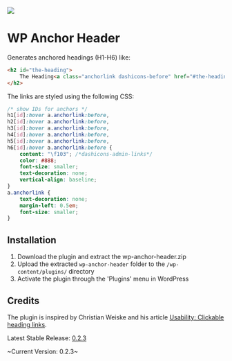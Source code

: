 <a href="https://travis-ci.org/soderlind/wp-anchor-header"><img src="https://travis-ci.org/soderlind/wp-anchor-header.svg?branch=master" /></a>
# WP Anchor Header

Generates anchored headings (H1-H6) like:

```html
<h2 id="the-heading">
	The Heading<a class="anchorlink dashicons-before" href="#the-heading"></a>
</h2>
```

The links are styled using the following CSS:

```css
/* show IDs for anchors */
h1[id]:hover a.anchorlink:before,
h2[id]:hover a.anchorlink:before,
h3[id]:hover a.anchorlink:before,
h4[id]:hover a.anchorlink:before,
h5[id]:hover a.anchorlink:before,
h6[id]:hover a.anchorlink:before {
    content: "\f103"; /*dashicons-admin-links*/
    color: #888;
    font-size: smaller;
    text-decoration: none;
    vertical-align: baseline;
}
a.anchorlink {
    text-decoration: none;
    margin-left: 0.5em;
    font-size: smaller;
}
```

## Installation

1. Download the plugin and extract the wp-anchor-header.zip
1. Upload the extracted `wp-anchor-header` folder to the `/wp-content/plugins/` directory
1. Activate the plugin through the 'Plugins' menu in WordPress

## Credits

The plugin is inspired by Christian Weiske and his article [Usability: Clickable heading links](http://cweiske.de/tagebuch/html-heading-links.htm).

Latest Stable Release: [0.2.3](https://github.com/soderlind/wp-anchor-header/releases/tag/0.2.3)

~Current Version: 0.2.3~
